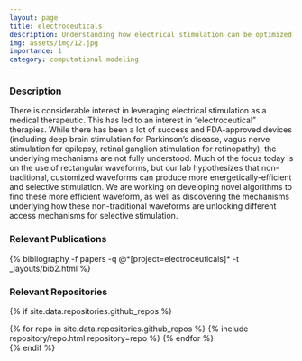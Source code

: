 ```yaml
---
layout: page
title: electroceuticals
description: Understanding how electrical stimulation can be optimized as a medical therapeutic
img: assets/img/12.jpg
importance: 1
category: computational modeling
---
```


### Description
There is considerable interest in leveraging electrical stimulation as a medical therapeutic. This has led to an interest in “electroceutical” therapies. While there has been a lot of success and FDA-approved devices (including deep brain stimulation for Parkinson’s disease, vagus nerve stimulation for epilepsy, retinal ganglion stimulation for retinopathy), the underlying mechanisms are not fully understood. Much of the focus today is on the use of rectangular waveforms, but our lab hypothesizes that non-traditional, customized waveforms can produce more energetically-efficient and selective stimulation. We are working on developing novel algorithms to find these more efficient waveform, as well as discovering the mechanisms underlying how these non-traditional waveforms are unlocking different access mechanisms for selective stimulation.

### Relevant Publications
<div class="publications">
    {% bibliography -f papers -q @*[project=electroceuticals]* -t _layouts/bib2.html %}
</div>

### Relevant Repositories
<!-- code for GitHub repositories -->
{% if site.data.repositories.github_repos %}
<div class="repositories d-flex flex-wrap flex-md-row flex-column justify-content-between align-items-center">
  {% for repo in site.data.repositories.github_repos %}
    {% include repository/repo.html repository=repo %}
  {% endfor %}
</div>
{% endif %}